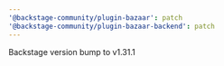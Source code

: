 ```yaml
---
'@backstage-community/plugin-bazaar': patch
'@backstage-community/plugin-bazaar-backend': patch
---
```


Backstage version bump to v1.31.1
